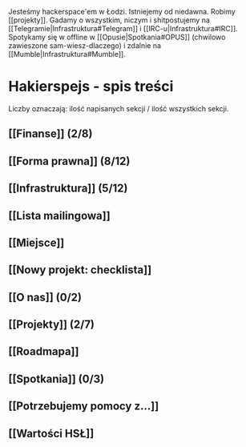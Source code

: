 Jesteśmy hackerspace'em w Łodzi. Istniejemy od niedawna. Robimy [[projekty]]. Gadamy o wszystkim, niczym i shitpostujemy na [[Telegramie|Infrastruktura#Telegram]] i [[IRC-u|Infrastruktura#IRC]]. Spotykamy się w offline w [[Opusie|Spotkania#OPUS]] (chwilowo zawieszone sam-wiesz-dlaczego) i zdalnie na [[Mumble|Infrastruktura#Mumble]].

Hakierspejs - spis treści
=========================

<!--

ls * | rg -v '^Home.md$' | sed -e 's/\.md$/]]/g' -e 's/^/## [[/g' | sort

-->

Liczby oznaczają: ilość napisanych sekcji / ilość wszystkich sekcji.

## [[Finanse]] (2/8)
## [[Forma prawna]] (8/12)
## [[Infrastruktura]] (5/12)
## [[Lista mailingowa]]
## [[Miejsce]]
## [[Nowy projekt: checklista]]
## [[O nas]] (0/2)
## [[Projekty]] (2/7)
## [[Roadmapa]]
## [[Spotkania]] (0/3)
## [[Potrzebujemy pomocy z...]]
## [[Wartości HSŁ]]